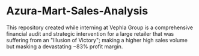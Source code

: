 # Azura-Mart-Sales-Analysis
This repository created while interning at Vephla Group is a comprehensive financial audit and strategic intervention for a large retailer that was suffering from an "Illusion of Victory"; making a higher high sales volume but masking a devastating −83% profit margin.
